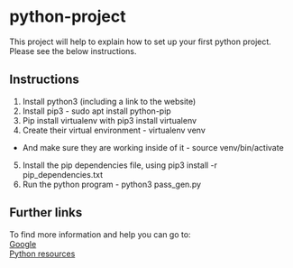 # python-project
This project will help to explain how to set up your first python project. Please see the below instructions.
## Instructions
1. Install python3 (including a link to the website)  
2. Install pip3 - sudo apt install python-pip
3. Pip install virtualenv with pip3 install virtualenv 
4. Create their virtual environment - virtualenv venv 
 - And make sure they are working inside of it - source venv/bin/activate  
5. Install the pip dependencies file, using pip3 install -r pip_dependencies.txt 
6. Run the python program - python3 pass_gen.py

## Further links
To find more information and help you can go to:  
[Google](http://www.google.com)  
[Python resources](https://wiki.python.org/moin/BeginnersGuide/Programmers)  


 
